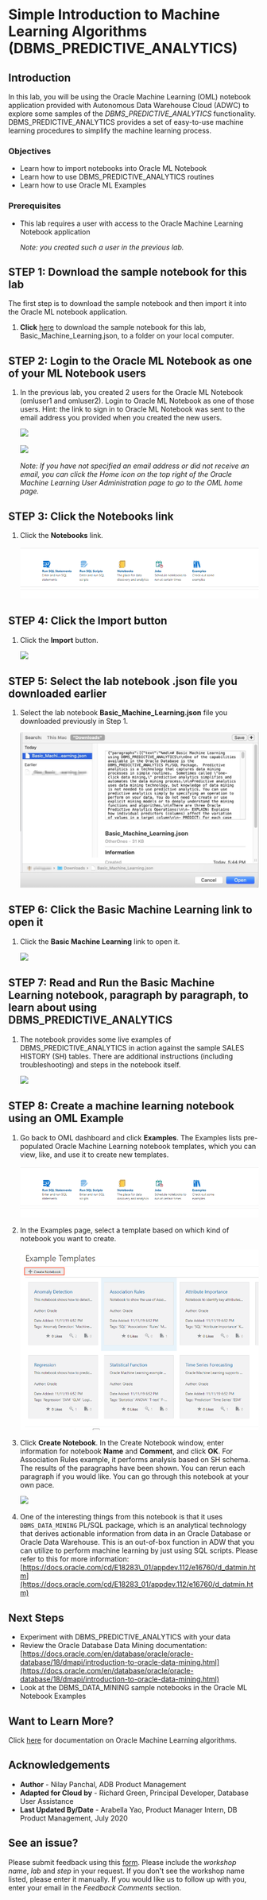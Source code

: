 # Simple Introduction to Machine Learning Algorithms (DBMS\_PREDICTIVE\_ANALYTICS)

## Introduction

In this lab, you will be using the Oracle Machine Learning (OML) notebook application provided with Autonomous Data Warehouse Cloud (ADWC) to explore some samples of the *DBMS\_PREDICTIVE\_ANALYTICS* functionality. DBMS\_PREDICTIVE\_ANALYTICS provides a set of easy-to-use machine learning procedures to simplify the machine learning process.

### Objectives

-   Learn how to import notebooks into Oracle ML Notebook
-   Learn how to use DBMS\_PREDICTIVE\_ANALYTICS routines
-   Learn how to use Oracle ML Examples

### Prerequisites

-   This lab requires a user with access to the Oracle Machine Learning Notebook application

    *Note: you created such a user in the previous lab.*

## **STEP 1**: Download the sample notebook for this lab
The first step is to download the sample notebook and then import it into the Oracle ML notebook application.

1. **Click** <a href="./files/Basic_Machine_Learning.json" download="Basic_Machine_Learning.json" target="\_blank">here</a> to download the sample notebook for this lab, Basic\_Machine\_Learning.json, to a folder on your local computer.

## **STEP 2**: Login to the Oracle ML Notebook as one of your ML Notebook users

1. In the previous lab, you created 2 users for the Oracle ML Notebook (omluser1 and omluser2).  Login to Oracle ML Notebook as one of those users.  Hint: the link to sign in to Oracle ML Notebook was sent to the email address you provided when you created the new users.

    ![](./images/Picture700-8.png " ")

    ![](./images/Picture700-12.png " ")

    *Note: If you have not specified an email address or did not receive an email, you can click the Home icon on the top right of the Oracle Machine Learning User Administration page to go to the OML home page.*

## **STEP 3**: Click the Notebooks link

1. Click the **Notebooks** link.

    ![](./images/oml_dashboard_link.png " ")

## **STEP 4**: Click the Import button

1. Click the **Import** button.

    ![](./images/snap0014522.jpg " ")

## **STEP 5**: Select the lab notebook .json file you downloaded earlier

1. Select the lab notebook **Basic\_Machine\_Learning.json** file you downloaded previously in Step 1.

    ![](./images/snap0014523.jpg " ")

## **STEP 6**: Click the Basic Machine Learning link to open it

1. Click the **Basic Machine Learning** link to open it.

    ![](./images/snap0014524.jpg " ")

## **STEP 7**: Read and Run the Basic Machine Learning notebook, paragraph by paragraph, to learn about using DBMS\_PREDICTIVE\_ANALYTICS

1.  The notebook provides some live examples of DBMS\_PREDICTIVE\_ANALYTICS in action against the sample SALES HISTORY (SH) tables.  There are additional instructions (including troubleshooting) and steps in the notebook itself.

    ![](./images/snap0014525.jpg " ")

## **STEP 8**: Create a machine learning notebook using an OML Example

1. Go back to OML dashboard and click **Examples**. The Examples lists pre-populated Oracle Machine Learning notebook templates, which you can view, like, and use it to create new templates.

    ![](./images/oml_dashboard_link.png " ")

2. In the Examples page, select a template based on which kind of notebook you want to create.

    ![](./images/association_rules.png " ")

3. Click **Create Notebook**. In the Create Notebook window, enter information for notebook **Name** and **Comment**, and click **OK**. For Association Rules example, it performs analysis based on SH schema. The results of the paragraphs have been shown. You can rerun each paragraph if you would like. You can go through this notebook at your own pace.

    ![](./images/27.png " ")

4. One of the interesting things from this notebook is that it uses `DBMS_DATA_MINING` PL/SQL package, which is an analytical technology that derives actionable information from data in an Oracle Database or Oracle Data Warehouse. This is an out-of-box function in ADW that you can utilize to perform machine learning by just using SQL scripts. Please refer to this for more information: [https://docs.oracle.com/cd/E18283\_01/appdev.112/e16760/d_datmin.htm](https://docs.oracle.com/cd/E18283_01/appdev.112/e16760/d_datmin.htm)

## Next Steps

- Experiment with DBMS\_PREDICTIVE\_ANALYTICS with your data
- Review the Oracle Database Data Mining documentation: [https://docs.oracle.com/en/database/oracle/oracle-database/18/dmapi/introduction-to-oracle-data-mining.html](https://docs.oracle.com/en/database/oracle/oracle-database/18/dmapi/introduction-to-oracle-data-mining.html)
- Look at the DBMS\_DATA\_MINING sample notebooks in the Oracle ML Notebook Examples

## Want to Learn More?

Click [here](https://docs.oracle.com/en/database/oracle/oracle-database/20/dmapi/oml4sql-basics.html#GUID-BFA7FAAE-F5CB-4A42-886A-47B6D502B492) for documentation on Oracle Machine Learning algorithms.

## **Acknowledgements**

- **Author** - Nilay Panchal, ADB Product Management
- **Adapted for Cloud by** - Richard Green, Principal Developer, Database User Assistance
- **Last Updated By/Date** - Arabella Yao, Product Manager Intern, DB Product Management, July 2020

## See an issue?
Please submit feedback using this [form](https://apexapps.oracle.com/pls/apex/f?p=133:1:::::P1_FEEDBACK:1). Please include the *workshop name*, *lab* and *step* in your request.  If you don't see the workshop name listed, please enter it manually. If you would like us to follow up with you, enter your email in the *Feedback Comments* section.
